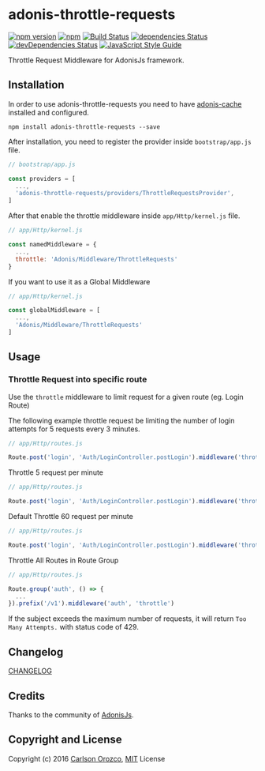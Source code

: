 # adonis-throttle-requests

[![npm version](https://badge.fury.io/js/adonis-throttle-requests.svg)](https://badge.fury.io/js/adonis-throttle-requests)
[![npm](https://img.shields.io/npm/dt/adonis-throttle-requests.svg)](https://www.npmjs.com/package/adonis-throttle-requests)
[![Build Status](https://travis-ci.org/carlsonorozco/adonis-throttle-requests.svg?branch=master)](https://travis-ci.org/carlsonorozco/adonis-throttle-requests)
[![dependencies Status](https://david-dm.org/carlsonorozco/adonis-throttle-requests/status.svg)](https://david-dm.org/carlsonorozco/adonis-throttle-requests)
[![devDependencies Status](https://david-dm.org/carlsonorozco/adonis-throttle-requests/dev-status.svg)](https://david-dm.org/carlsonorozco/adonis-throttle-requests?type=dev)
[![JavaScript Style Guide](https://img.shields.io/badge/code%20style-standard-brightgreen.svg)](http://standardjs.com/)

Throttle Request Middleware for AdonisJs framework.

## Installation

In order to use adonis-throttle-requests you need to have [adonis-cache](https://github.com/helnokaly/adonis-cache) installed and configured.

```
npm install adonis-throttle-requests --save
```

After installation, you need to register the provider inside `bootstrap/app.js` file.

```javascript
// bootstrap/app.js

const providers = [
  ...,
  'adonis-throttle-requests/providers/ThrottleRequestsProvider',
]
```

After that enable the throttle middleware inside `app/Http/kernel.js` file.

```javascript
// app/Http/kernel.js

const namedMiddleware = {
  ...,
  throttle: 'Adonis/Middleware/ThrottleRequests'
}
```

If you want to use it as a Global Middleware

```javascript
// app/Http/kernel.js

const globalMiddleware = [
  ...,
  'Adonis/Middleware/ThrottleRequests'
]
```

## Usage

### Throttle Request into specific route

Use the `throttle` middleware to limit request for a given route (eg. Login Route)

The following example throttle request be limiting the number of login attempts for 5 requests every 3 minutes.

```javascript
// app/Http/routes.js

Route.post('login', 'Auth/LoginController.postLogin').middleware('throttle:5,3')
```

Throttle 5 request per minute

```javascript
// app/Http/routes.js

Route.post('login', 'Auth/LoginController.postLogin').middleware('throttle:5')
```

Default Throttle 60 request per minute

```javascript
// app/Http/routes.js

Route.post('login', 'Auth/LoginController.postLogin').middleware('throttle')
```

Throttle All Routes in Route Group

```javascript
// app/Http/routes.js

Route.group('auth', () => {
  ...
}).prefix('/v1').middleware('auth', 'throttle')
```

If the subject exceeds the maximum number of requests, it will return `Too Many Attempts.` with status code of 429.

## Changelog

[CHANGELOG](CHANGELOG.md)

## Credits

Thanks to the community of [AdonisJs](http://www.adonisjs.com/).

## Copyright and License

Copyright (c) 2016 [Carlson Orozco](http://carlsonorozco.com/), [MIT](LICENSE.md) License